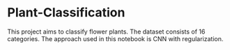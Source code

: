 # Plant-Classification
This project aims to classify flower plants. The dataset consists of 16 categories. The approach used in this notebook is CNN with regularization.
